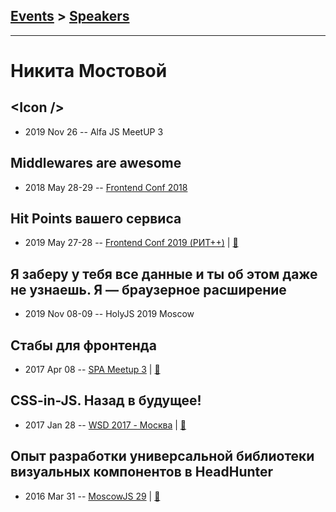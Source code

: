 ## [Events](../README.md) > [Speakers](../speakers.md)
---

# Никита Мостовой

## &lt;Icon &#x2F;&gt;
- 2019 Nov 26 -- Alfa JS MeetUP 3    
## Middlewares are awesome
- 2018 May 28-29 -- [Frontend Conf 2018](https://www.youtube.com/watch?v=tV76RapGubo)    
## Hit Points вашего сервиса
- 2019 May 27-28 -- [Frontend Conf 2019 (РИТ++)](https://www.youtube.com/watch?v=4joeMk5v8Rw)  | [:notebook:](https://www.dropbox.com/sh/kg71jju3yvj5jqw/AABiM9G7nkIB6xAFFIMeqdnDa/FC.%20%D0%94%D0%B5%D0%BB%D0%B8%2B%D0%9A%D0%B0%D0%BB%D1%8C%D0%BA%D1%83%D1%82%D1%82%D0%B0/27.05/6.Hit%20Points%20%D0%B2%D0%B0%D1%88%D0%B5%D0%B3%D0%BE%20%D1%81%D0%B5%D1%80%D0%B2%D0%B8%D1%81%D0%B0_%D0%9D%D0%B8%D0%BA%D0%B8%D1%82%D0%B0%20%D0%9C%D0%BE%D1%81%D1%82%D0%BE%D0%B2%D0%BE%D0%B9_%D0%B2%D0%B5%D1%80.2.pdf?dl=0)  
## Я заберу у тебя все данные и ты об этом даже не узнаешь. Я — браузерное расширение
- 2019 Nov 08-09 -- HolyJS 2019 Moscow    
## Стабы для фронтенда
- 2017 Apr 08 -- [SPA Meetup 3](https://www.youtube.com/watch?v=hqAqckBOSs0)  | [:notebook:](https://www.slideshare.net/AvitoTech/headhunter-74807337)  
## CSS-in-JS. Назад в будущее!
- 2017 Jan 28 -- [WSD 2017 - Москва](https://www.youtube.com/watch?v=HTC4k0fvAuw)  | [:notebook:](https://wsd.events/2017/01/28/pres/css-in-js.pdf)  
## Опыт разработки универсальной библиотеки визуальных компонентов в HeadHunter
- 2016 Mar 31 -- [MoscowJS 29](https://www.youtube.com/watch?v=d41W9aEYvbE)  | [:notebook:](https://www.slideshare.net/moscowjs/headhunter-moscowjs-29)  
